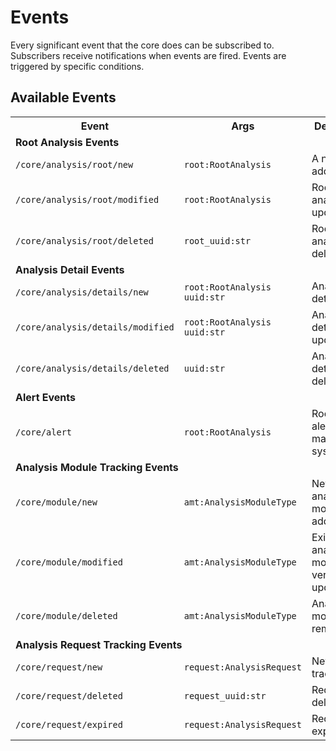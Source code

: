 # Events

Every significant event that the core does can be subscribed to. Subscribers receive notifications when events are fired. Events are triggered by specific conditions.

## Available Events

<table>
<tr>
    <th><b>Event</b></th>
    <th><b>Args</b></th>
    <th><b>Description</b></th>
</tr>
<tr>
    <td colspan="3"><b>Root Analysis Events</b></td>
</tr>
<tr>
    <td><code>/core/analysis/root/new</code></td>
    <td><code>root:RootAnalysis</code></td>
    <td>A new root added.</td>
</tr>
<tr>
    <td><code>/core/analysis/root/modified</code></td>
    <td><code>root:RootAnalysis</code></td>
    <td>Root analysis updated.</td>
</tr>
<tr>
    <td><code>/core/analysis/root/deleted</code></td>
    <td><code>root_uuid:str</code></td>
    <td>Root analysis deleted.</td>
</tr>
<tr>
    <td colspan="3"><b>Analysis Detail Events</b></td>
</tr>
<tr>
    <td><code>/core/analysis/details/new</code></td>
    <td><code>root:RootAnalysis<br>uuid:str</code></td>
    <td>Analysis detail added.</td>
</tr>
<tr>
    <td><code>/core/analysis/details/modified</code></td>
    <td><code>root:RootAnalysis<br>uuid:str</code></td>
    <td>Analysis detail updated.</td>
</tr>
<tr>
    <td><code>/core/analysis/details/deleted</code></td>
    <td><code>uuid:str</code></td>
    <td>Analysis detail deleted.</td>
</tr>
<tr>
    <td colspan="3"><b>Alert Events</b></td>
</tr>
<tr>
    <td><code>/core/alert</code></td>
    <td><code>root:RootAnalysis</code></td>
    <td>Root sent to alert management system.</td>
</tr>
<tr>
    <td colspan="3"><b>Analysis Module Tracking Events</b></td>
</tr>
<tr>
    <td><code>/core/module/new</code></td>
    <td><code>amt:AnalysisModuleType</code></td>
    <td>New analysis module type added.</td>
</tr>
<tr>
    <td><code>/core/module/modified</code></td>
    <td><code>amt:AnalysisModuleType</code></td>
    <td>Existing analysis module type version updated.</td>
</tr>
<tr>
    <td><code>/core/module/deleted</code></td>
    <td><code>amt:AnalysisModuleType</code></td>
    <td>Analysis module type removed.</td>
</tr>
<tr>
    <td colspan="3"><b>Analysis Request Tracking Events</b></td>
</tr>
<tr>
    <td><code>/core/request/new</code></td>
    <td><code>request:AnalysisRequest</code></td>
    <td>New request tracked.</td>
</tr>
<tr>
    <td><code>/core/request/deleted</code></td>
    <td><code>request_uuid:str</code></td>
    <td>Request deleted.</td>
</tr>
<tr>
    <td><code>/core/request/expired</code></td>
    <td><code>request:AnalysisRequest</code></td>
    <td>Request expired.</td>
</tr>
</table>